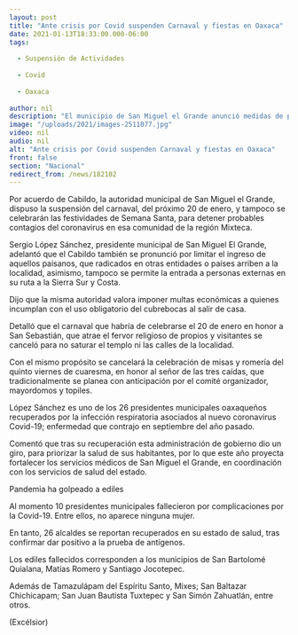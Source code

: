 ```yaml
---
layout: post
title: "Ante crisis por Covid suspenden Carnaval y fiestas en Oaxaca"
date: 2021-01-13T18:33:00.000-06:00
tags:
  
  - Suspensión de Actividades
  
  - Covid
  
  - Oaxaca
  
author: nil
description: "El municipio de San Miguel el Grande anunció medidas de precaución para evitar posibles contagios; la entidad suma 10 ediles fallecidos a causa del virus"
image: "/uploads/2021/images-2511077.jpg"
video: nil
audio: nil
alt: "Ante crisis por Covid suspenden Carnaval y fiestas en Oaxaca"
front: false
section: "Nacional"
redirect_from: /news/182102
---
```


Por acuerdo de Cabildo, la autoridad municipal de San Miguel el Grande, dispuso la suspensión del carnaval, del próximo 20 de enero, y tampoco se celebrarán las festividades de Semana Santa, para detener probables contagios del coronavirus en esa comunidad de la región Mixteca.

Sergio López Sánchez, presidente municipal de San Miguel El Grande, adelantó que el Cabildo también se pronunció por limitar el ingreso de aquellos paisanos, que radicados en otras entidades o países arriben a la localidad, asimismo, tampoco se permite la entrada a personas externas en su ruta a la Sierra Sur y Costa.

Dijo que la misma autoridad valora imponer multas económicas a quienes incumplan con el uso obligatorio del cubrebocas al salir de casa.

Detalló que el carnaval que habría de celebrarse el 20 de enero en honor a San Sebastián, que atrae el fervor religioso de propios y visitantes se canceló para no saturar el templo ni las calles de la localidad.

Con el mismo propósito se cancelará la celebración de misas y romería del quinto viernes de cuaresma, en honor al señor de las tres caídas, que tradicionalmente se planea con anticipación por el comité organizador, mayordomos y topiles.

López Sánchez es uno de los 26 presidentes municipales oaxaqueños recuperados por la infección respiratoria asociados al nuevo coronavirus Covid-19; enfermedad que contrajo en septiembre del año pasado.

Comentó que tras su recuperación esta administración de gobierno dio un giro, para priorizar la salud de sus habitantes, por lo que este año proyecta fortalecer los servicios médicos de San Miguel el Grande, en coordinación con los servicios de salud del estado.

Pandemia ha golpeado a ediles

Al momento 10 presidentes municipales fallecieron por complicaciones por la Covid-19. Entre ellos, no aparece ninguna mujer.

En tanto, 26 alcaldes se reportan recuperados en su estado de salud, tras confirmar dar positivo a la prueba de antígenos.

Los ediles fallecidos corresponden a los municipios de San Bartolomé Quialana, Matías Romero y Santiago Jocotepec.

Además de Tamazulápam del Espíritu Santo, Mixes; San Baltazar Chichicapam; San Juan Bautista Tuxtepec y San Simón Zahuatlán, entre otros.

(Excélsior)